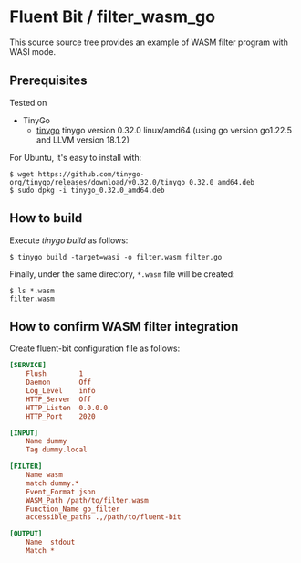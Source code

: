 # Fluent Bit / filter_wasm_go

This source source tree provides an example of WASM filter program with WASI mode.

## Prerequisites

Tested on

* TinyGo
  * [tinygo](https://tinygo.org/) tinygo version 0.32.0 linux/amd64 (using go version go1.22.5 and LLVM version 18.1.2)

For Ubuntu, it's easy to install with:

```console
$ wget https://github.com/tinygo-org/tinygo/releases/download/v0.32.0/tinygo_0.32.0_amd64.deb
$ sudo dpkg -i tinygo_0.32.0_amd64.deb
```

## How to build

Execute _tinygo build_ as follows:

```console
$ tinygo build -target=wasi -o filter.wasm filter.go
```

Finally, under the same directory, `*.wasm` file will be created:

```console
$ ls *.wasm
filter.wasm
```

## How to confirm WASM filter integration

Create fluent-bit configuration file as follows:

```ini
[SERVICE]
    Flush        1
    Daemon       Off
    Log_Level    info
    HTTP_Server  Off
    HTTP_Listen  0.0.0.0
    HTTP_Port    2020

[INPUT]
    Name dummy
    Tag dummy.local

[FILTER]
    Name wasm
    match dummy.*
    Event_Format json
    WASM_Path /path/to/filter.wasm
    Function_Name go_filter
    accessible_paths .,/path/to/fluent-bit

[OUTPUT]
    Name  stdout
    Match *
```
